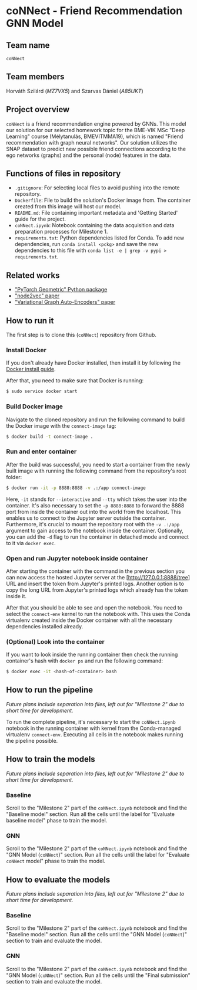 # coNNect - Friend Recommendation GNN Model

## Team name
`coNNect`

## Team members
Horváth Szilárd (*MZ7VX5*) and Szarvas Dániel (*A85UKT*)

## Project overview
`coNNect` is a friend recommendation engine powered by GNNs. This model our solution for our selected homework topic for the BME-VIK MSc "Deep Learning" course (Mélytanulás, BMEVITMMA19), which is named "Friend recommendation with graph neural networks". Our solution utilizes the SNAP dataset to predict new possible friend connections according to the ego networks (graphs) and the personal (node) features in the data. 

## Functions of files in repository
- `.gitignore`: For selecting local files to avoid pushing into the remote repository.
- `Dockerfile`: File to build the solution's Docker image from. The container created from this image will host our model.
- `README.md`: File containing important metadata and 'Getting Started' guide for the project.
- `coNNect.ipynb`: Notebook containing the data acquisition and data preparation processes for Milestone 1.
- `requirements.txt`: Python dependencies listed for Conda. To add new dependencies, run `conda install <pckg>` 
and save the new dependencies to this file with `conda list -e | grep -v pypi > requirements.txt`. 

## Related works
- ["PyTorch Geometric" Python package](https://github.com/pyg-team/pytorch_geometric)
- ["node2vec" paper](https://arxiv.org/abs/1607.00653)
- ["Variational Graph Auto-Encoders" paper](https://arxiv.org/abs/1611.07308)


## How to run it

The first step is to clone this (`coNNect`) repository from Github.


### Install Docker

If you don't already have Docker installed, then install it by following the 
[Docker install guide](https://docs.docker.com/engine/install/).

After that, you need to make sure that Docker is running:

```bash
$ sudo service docker start
```


### Build Docker image

Navigate to the cloned repository and run the following command to build the Docker image with the `connect-image` tag:

```bash
$ docker build -t connect-image .
```


### Run and enter container

After the build was successful, you need to start a container from the newly built image with running the following 
command from the repository's root folder:

```bash
$ docker run -it -p 8888:8888 -v .:/app connect-image
```

Here, `-it` stands for `--interactive` and `--tty` which takes the user into the container. It's also necessary to set the 
`-p 8888:8888` to forward the 8888 port from inside the container out into the world from the localhost. This enables us
to connect to the Jupyter server outside the container. Furthermore, it's crucial to mount the repository root with the 
`-v .:/app` argument to gain access to the notebook inside the container. Optionally, you can add the `-d` flag to run
the container in detached mode and connect to it via `docker exec`.


### Open and run Jupyter notebook inside container

After starting the container with the command in the previous section you can now access the hosted Jupyter server at 
the [http://127.0.0.1:8888/tree] URL and insert the token from Jupyter's printed logs. Another option is to copy the 
long URL from Jupyter's printed logs which already has the token inside it. 

After that you should be able to see and open the notebook. You need to select the `connect-env` kernel 
to run the notebook with. This uses the Conda virtualenv created inside the Docker container with all the necessary 
dependencies installed already.


### (Optional) Look into the container

If you want to look inside the running container then check the running container's hash with `docker ps` and run the 
following command:

```bash
$ docker exec -it <hash-of-container> bash
```

## How to run the pipeline

*Future plans include separation into files, left out for "Milestone 2" due to short time for development.*

To run the complete pipeline, it's necessary to start the `coNNect.ipynb` notebook in the running container with 
kernel from the Conda-managed virtualenv `connect-env`. Executing all cells in the notebook makes running the pipeline 
possible. 

## How to train the models

*Future plans include separation into files, left out for "Milestone 2" due to short time for development.*

### Baseline

Scroll to the "Milestone 2" part of the `coNNect.ipynb` notebook and find the "Baseline model" section.
Run all the cells until the label for "Evaluate baseline model" phase to train the model.

### GNN

Scroll to the "Milestone 2" part of the `coNNect.ipynb` notebook and find the "GNN Model (`coNNect`)" section.
Run all the cells until the label for "Evaluate `coNNect` model" phase to train the model.


## How to evaluate the models

*Future plans include separation into files, left out for "Milestone 2" due to short time for development.*

### Baseline

Scroll to the "Milestone 2" part of the `coNNect.ipynb` notebook and find the "Baseline model" section.
Run all the cells until the "GNN Model (`coNNect`)" section to train and evaluate the model.

### GNN

Scroll to the "Milestone 2" part of the `coNNect.ipynb` notebook and find the "GNN Model (`coNNect`)" section.
Run all the cells until the "Final submission" section to train and evaluate the model.